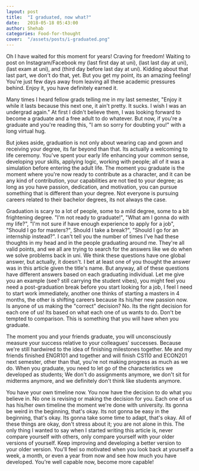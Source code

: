 ```yaml
---
layout: post
title:  "I graduated, now what?"
date:   2018-05-18 05:43:00
author: Shehab
categories: Food-for-thought
cover:  "/assets/posts/i-graduated.png"
---
```


Oh I have waited for this moment for years! Craving for freedom! Waiting to post on Instagram/Facebook my (last first day at uni), (last last day at uni), (last exam at uni), and (third day before last day at uni). Kidding about that last part, we don't do that, yet. But you get my point, its an amazing feeling! You're just few days away from leaving all these academic pressures behind. Enjoy it, you have definitely earned it.

Many times I heard fellow grads telling me in my last semester, "Enjoy it while it lasts because this next one, it ain't pretty. It sucks. I wish I was an undergrad again." At first I didn't believe them, I was looking forward to become a graduate and a free adult to do whatever. But now, if you're a graduate and you're reading this, "I am so sorry for doubting you!" with a long virtual hug.

But jokes aside, graduation is not only about wearing cap and gown and receiving your degree, its far beyond than that. Its actually a welcoming to life ceremony. You've spent your early life enhancing your common sense, developing your skills, applying logic, working with people; all of it was a simulation before entering the adult life. The moment you graduate is the moment where you're now ready to contribute as a character, and it can be any kind of contribution, your capabilities are not tied to your degree; as long as you have passion, dedication, and motivation, you can pursue something that is different than your degree. Not everyone is pursuing careers related to their bachelor degrees, its not always the case.

Graduation is scary to a lot of people, some to a mild degree, some to a bit frightening degree. "I'm not ready to graduate!", "What am I gonna do with my life?", "I'm not sure if have enough experience to apply for a job", "Should I go for masters?", Should I take a break?", "Should I go for an internship instead?". I can't tell you the number of times I've had these thoughts in my head and in the people graduating around me. They're all valid points, and we all are trying to search for the answers like we do when we solve problems back in uni. We think these questions have one global answer, but actually, it doesn't. I bet at least one of you thought the answer was in this article given the title's name. But anyway, all of these questions have different answers based on each graduating individual. Let me give you an example (see? still carrying the student vibes), you might feel you need a post-graduation break before you start looking for a job, I feel I need to start work immediately, another one thinks of starting a masters in 4 months, the other is shifting careers because its his/her new passion now. Is anyone of us making the "correct" decision? No. Its the right decision for each one of us! Its based on what each one of us wants to do. Don't be tempted to comparison. This is something that you will have when you graduate.

The moment you and your friends graduate, you will unconsciously measure your success relative to your colleagues' successes. Because we're still hardwired to the idea of finishing milestones together. Me and my friends finished ENGR101 and together and will finish CS110 and ECON201 next semester, other than that, you're not making progress as much as we do. When you graduate, you need to let go of the characteristics we developed as students; We don't do assignments anymore, we don't sit for midterms anymore, and we definitely don't think like students anymore.

You have your own timeline now. You now have the decision to do what you believe in. No one is revising or making the decision for you. Each one of us has his/her own timeline the moment we're done with university. Its gonna be weird in the beginning, that's okay. Its not gonna be easy in the beginning, that's okay. Its gonna take some time to adapt, that's okay. All of these things are okay, don't stress about it; you are not alone in this. The only thing I wanted to say when I started writing this article is, never compare yourself with others, only compare yourself with your older versions of yourself. Keep improving and developing a better version to your older version. You'll feel so motivated when you look back at yourself a week, a month, or even a year from now and see how much you have developed. You're well capable now, become more capable!